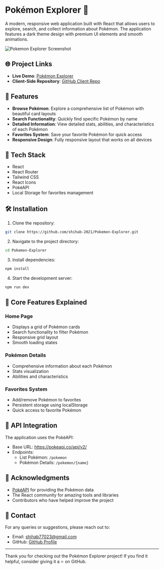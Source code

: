 # Pokémon Explorer 🌟

A modern, responsive web application built with React that allows users to explore, search, and collect information about Pokémon. The application features a dark theme design with premium UI elements and smooth animations.

![Pokemon Explorer Screenshot](https://i.ibb.co.com/hHj4YPW/image.png)

## 🌐 Project Links
- **Live Demo**: [Pokémon Explorer](https://cool-brioche-60117c.netlify.app/)
- **Client-Side Repository**: [GitHub Client Repo](https://github.com/shihab-2021/Pokemon-Explorer)

## 🌟 Features

- **Browse Pokémon**: Explore a comprehensive list of Pokémon with beautiful card layouts
- **Search Functionality**: Quickly find specific Pokémon by name
- **Detailed Information**: View detailed stats, abilities, and characteristics of each Pokémon
- **Favorites System**: Save your favorite Pokémon for quick access
- **Responsive Design**: Fully responsive layout that works on all devices

## 🚀 Tech Stack

- React
- React Router
- Tailwind CSS
- React Icons
- PokéAPI
- Local Storage for favorites management

## 🛠️ Installation

1. Clone the repository:

```bash
git clone https://github.com/shihab-2021/Pokemon-Explorer.git
```

2. Navigate to the project directory:

```bash
cd Pokemon-Explorer
```

3. Install dependencies:

```bash
npm install
```

4. Start the development server:

```bash
npm run dev
```

## 🎯 Core Features Explained

### Home Page

- Displays a grid of Pokémon cards
- Search functionality to filter Pokémon
- Responsive grid layout
- Smooth loading states

### Pokémon Details

- Comprehensive information about each Pokémon
- Stats visualization
- Abilities and characteristics

### Favorites System

- Add/remove Pokémon to favorites
- Persistent storage using localStorage
- Quick access to favorite Pokémon

## 🔄 API Integration

The application uses the PokéAPI:

- Base URL: https://pokeapi.co/api/v2/
- Endpoints:
  - List Pokémon: `/pokemon`
  - Pokémon Details: `/pokemon/{name}`

## 🙏 Acknowledgments

- [PokéAPI](https://pokeapi.co/) for providing the Pokémon data
- The React community for amazing tools and libraries
- Contributors who have helped improve the project

## 📧 Contact

For any queries or suggestions, please reach out to:

- Email: shihab77023@gmail.com
- GitHub: [GitHub Profile](https://github.com/shihab-2021)

---

Thank you for checking out the Pokémon Explorer project! If you find it helpful, consider giving it a ⭐ on GitHub.
